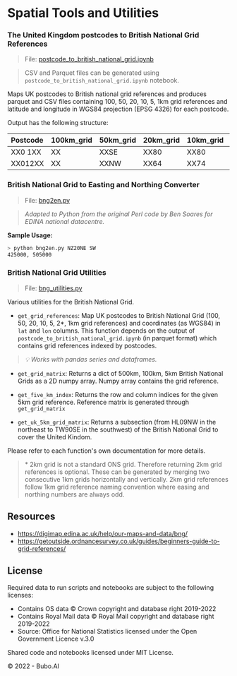 # Spatial Tools and Utilities

### The United Kingdom postcodes to British National Grid References

> File: [postcode_to_british_national_grid.ipynb](postcode_to_british_national_grid.ipynb)

> CSV and Parquet files can be generated using `postcode_to_british_national_grid.ipynb` notebook.

Maps UK postcodes to British national grid references and produces parquet and CSV files containing 100, 50, 20, 10, 5, 1km grid references and latitude and longitude in WGS84 projection (EPSG 4326) for each postcode.

Output has the following structure:



| Postcode   | 100km_grid   | 50km_grid   | 20km_grid   | 10km_grid   | 5km_grid   | 1km_grid   |     lat |     lon |
|:-----------|:-------------|:------------|:------------|:------------|:-----------|:-----------|--------:|--------:|
| XX0 1XX    | XX           | XXSE        | XX80        | XX80        | XX80SE     | XX8501     | 50.1234 | -0.1234 |
| XX012XX    | XX           | XXNW        | XX64        | XX74        | XX74NW     | XX7449     | 50.5678 | -0.5678 |


### British National Grid to Easting and Northing Converter

> File: [bng2en.py](bng2en.py)

> _Adapted to Python from the original Perl code by Ben Soares for EDINA national datacentre._

**Sample Usage:**
```bash
> python bng2en.py NZ20NE SW
425000, 505000
```

### British National Grid Utilities

> File: [bng_utilities.py](bng_utilities.py)

Various utilities for the British National Grid.

- `get_grid_references`: Map UK postcodes to British National Grid (100, 50, 20, 10, 5, 2*, 1km grid
references) and coordinates (as WGS84) in  `lat` and `lon` columns. This function depends on the output of `postcode_to_british_national_grid.ipynb` (in parquet format) which contains grid references indexed by postcodes.

> _💡 Works with pandas series and dataframes._

- `get_grid_matrix`: Returns a dict of 500km, 100km, 5km British National Grids as a 2D numpy array. Numpy array contains the grid reference.

- `get_five_km_index`: Returns the row and column indices for the given 5km grid reference. Reference matrix is generated through `get_grid_matrix`

- `get_uk_5km_grid_matrix`: Returns a subsection (from HL09NW in the northeast to TW90SE in the southwest) of the British National Grid to cover the United Kindom.

Please refer to each function's own documentation for more details.

> \* 2km grid is not a standard ONS grid. Therefore returning 2km grid references is optional. These can be generated by merging two consecutive 1km grids horizontally and vertically. 2km grid references follow 1km grid reference naming convention where easing and northing numbers are always odd.


## Resources

- https://digimap.edina.ac.uk/help/our-maps-and-data/bng/
- https://getoutside.ordnancesurvey.co.uk/guides/beginners-guide-to-grid-references/

## License

Required data to run scripts and notebooks are subject to the following licenses:

- Contains OS data © Crown copyright and database right 2019-2022
- Contains Royal Mail data © Royal Mail copyright and database right 2019-2022
- Source: Office for National Statistics licensed under the Open Government Licence v.3.0

Shared code and notebooks licensed under MIT License.

© 2022 - Bubo.AI